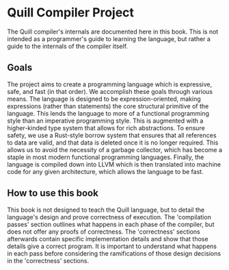 # Quill Compiler Project

The Quill compiler's internals are documented here in this book. This is not intended as a programmer's guide to learning the language, but rather a guide to the internals of the compiler itself.

## Goals

The project aims to create a programming language which is expressive, safe, and fast (in that order). We accomplish these goals through various means. The language is designed to be expression-oriented, making expressions (rather than statements) the core structural primitive of the language. This lends the language to more of a functional programming style than an imperative programming style. This is augmented with a higher-kinded type system that allows for rich abstractions. To ensure safety, we use a Rust-style borrow system that ensures that all references to data are valid, and that data is deleted once it is no longer required. This allows us to avoid the necessity of a garbage collector, which has become a staple in most modern functional programming languages. Finally, the language is compiled down into LLVM which is then translated into machine code for any given architecture, which allows the language to be fast.

## How to use this book

This book is not designed to teach the Quill language, but to detail the language's design and prove correctness of execution. The 'compilation passes' section outlines what happens in each phase of the compiler, but does not offer any proofs of correctness. The 'correctness' sections afterwards contain specific implementation details and show that those details give a correct program. It is important to understand what happens in each pass before considering the ramifications of those design decisions in the 'correctness' sections.
